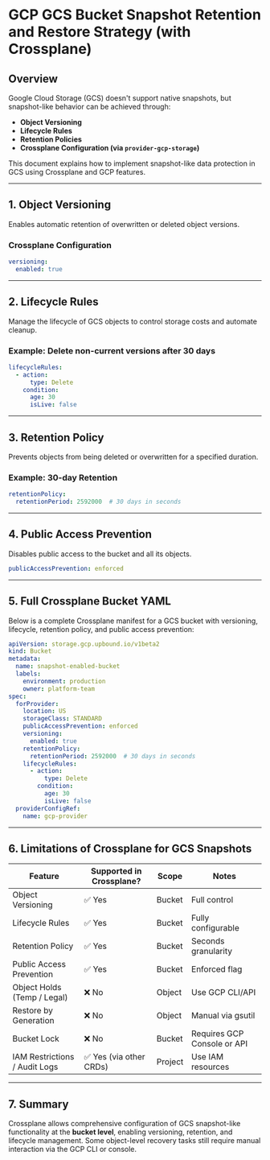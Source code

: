 
# GCP GCS Bucket Snapshot Retention and Restore Strategy (with Crossplane)

## Overview

Google Cloud Storage (GCS) doesn't support native snapshots, but snapshot-like behavior can be achieved through:
- **Object Versioning**
- **Lifecycle Rules**
- **Retention Policies**
- **Crossplane Configuration (via `provider-gcp-storage`)**

This document explains how to implement snapshot-like data protection in GCS using Crossplane and GCP features.

---

## 1. Object Versioning

Enables automatic retention of overwritten or deleted object versions.

### Crossplane Configuration
```yaml
versioning:
  enabled: true
```

---

## 2. Lifecycle Rules

Manage the lifecycle of GCS objects to control storage costs and automate cleanup.

### Example: Delete non-current versions after 30 days
```yaml
lifecycleRules:
  - action:
      type: Delete
    condition:
      age: 30
      isLive: false
```

---

## 3. Retention Policy

Prevents objects from being deleted or overwritten for a specified duration.

### Example: 30-day Retention
```yaml
retentionPolicy:
  retentionPeriod: 2592000  # 30 days in seconds
```

---

## 4. Public Access Prevention

Disables public access to the bucket and all its objects.

```yaml
publicAccessPrevention: enforced
```

---

## 5. Full Crossplane Bucket YAML

Below is a complete Crossplane manifest for a GCS bucket with versioning, lifecycle, retention policy, and public access prevention:

```yaml
apiVersion: storage.gcp.upbound.io/v1beta2
kind: Bucket
metadata:
  name: snapshot-enabled-bucket
  labels:
    environment: production
    owner: platform-team
spec:
  forProvider:
    location: US
    storageClass: STANDARD
    publicAccessPrevention: enforced
    versioning:
      enabled: true
    retentionPolicy:
      retentionPeriod: 2592000  # 30 days in seconds
    lifecycleRules:
      - action:
          type: Delete
        condition:
          age: 30
          isLive: false
  providerConfigRef:
    name: gcp-provider
```

---

## 6. Limitations of Crossplane for GCS Snapshots

| Feature                          | Supported in Crossplane? | Scope       | Notes |
|----------------------------------|---------------------------|-------------|-------|
| Object Versioning                | ✅ Yes                    | Bucket      | Full control |
| Lifecycle Rules                  | ✅ Yes                    | Bucket      | Fully configurable |
| Retention Policy                 | ✅ Yes                    | Bucket      | Seconds granularity |
| Public Access Prevention         | ✅ Yes                    | Bucket      | Enforced flag |
| Object Holds (Temp / Legal)     | ❌ No                     | Object      | Use GCP CLI/API |
| Restore by Generation            | ❌ No                     | Object      | Manual via gsutil |
| Bucket Lock                      | ❌ No                     | Bucket      | Requires GCP Console or API |
| IAM Restrictions / Audit Logs    | ✅ Yes (via other CRDs)   | Project     | Use IAM resources |

---

## 7. Summary

Crossplane allows comprehensive configuration of GCS snapshot-like functionality at the **bucket level**, enabling versioning, retention, and lifecycle management. Some object-level recovery tasks still require manual interaction via the GCP CLI or console.

